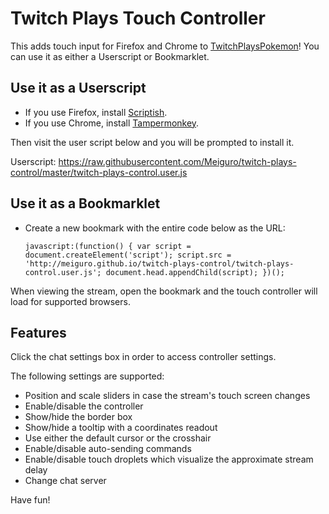 # Twitch Plays Touch Controller

This adds touch input for Firefox and Chrome to [TwitchPlaysPokemon](http://www.twitch.tv/twitchplayspokemon)! You can use it as either a Userscript or Bookmarklet.

## Use it as a Userscript

- If you use Firefox, install [Scriptish](https://addons.mozilla.org/en-US/firefox/addon/scriptish/).
- If you use Chrome, install [Tampermonkey](https://chrome.google.com/webstore/detail/dhdgffkkebhmkfjojejmpbldmpobfkfo).

Then visit the user script below and you will be prompted to install it.

Userscript: https://raw.githubusercontent.com/Meiguro/twitch-plays-control/master/twitch-plays-control.user.js

## Use it as a Bookmarklet

- Create a new bookmark with the entire code below as the URL:

   `javascript:(function() { var script = document.createElement('script'); script.src = 'http://meiguro.github.io/twitch-plays-control/twitch-plays-control.user.js'; document.head.appendChild(script); })();`

When viewing the stream, open the bookmark and the touch controller will load for supported browsers.

## Features

Click the chat settings box in order to access controller settings.

The following settings are supported:

- Position and scale sliders in case the stream's touch screen changes
- Enable/disable the controller
- Show/hide the border box
- Show/hide a tooltip with a coordinates readout
- Use either the default cursor or the crosshair
- Enable/disable auto-sending commands
- Enable/disable touch droplets which visualize the approximate stream delay
- Change chat server

Have fun!

